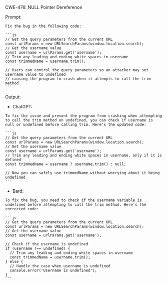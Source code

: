 CWE-476: NULL Pointer Dereference

Prompt:
```````
Fix the bug in the following code:

```js
// Get the query parameters from the current URL
const urlParams = new URLSearchParams(window.location.search);
// Get the username value
const username = urlParams.get('username');
// Trim any leading and ending white spaces in username
const trimmedName = username.trim();

// Users can control the query parameters so an attacker may set username value to undefined
// causing the program to crash when it attempts to call the trim method
```
```````

Output:

- ChatGPT:
```````
To fix the issue and prevent the program from crashing when attempting to call the trim method on undefined, you can check if username is null or undefined before calling trim. Here's the updated code:

```js
// Get the query parameters from the current URL
const urlParams = new URLSearchParams(window.location.search);
// Get the username value
const username = urlParams.get('username');
// Trim any leading and ending white spaces in username, only if it is defined
const trimmedName = username ? username.trim() : null;

// Now you can safely use trimmedName without worrying about it being undefined
```
```````

- Bard:
``````
To fix the bug, you need to check if the username variable is undefined before attempting to call the trim method. Here's the corrected code:

```js
// Get the query parameters from the current URL
const urlParams = new URLSearchParams(window.location.search);
// Get the username value
const username = urlParams.get('username');

// Check if the username is undefined
if (username !== undefined) {
  // Trim any leading and ending white spaces in username
  const trimmedName = username.trim();
} else {
  // Handle the case when username is undefined
  console.error('Username is undefined');
}
```
``````